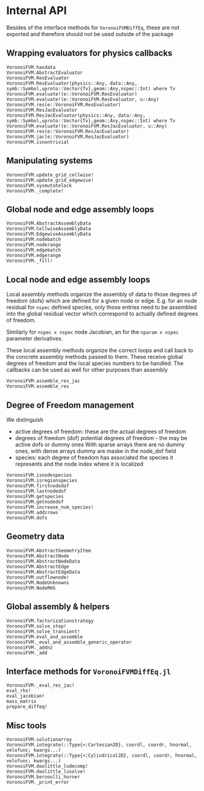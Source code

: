 # Internal API


Besides of the interface methods for `VoronoiFVMDiffEq`, 
these are not exported and therefore should not be used outside of the package


## Wrapping evaluators for physics callbacks
```@docs 
VoronoiFVM.hasdata
VoronoiFVM.AbstractEvaluator
VoronoiFVM.ResEvaluator
VoronoiFVM.ResEvaluator(physics::Any, data::Any, symb::Symbol,uproto::Vector{Tv},geom::Any,nspec::Int) where Tv
VoronoiFVM.evaluate!(e::VoronoiFVM.ResEvaluator)
VoronoiFVM.evaluate!(e::VoronoiFVM.ResEvaluator, u::Any)
VoronoiFVM.res(e::VoronoiFVM.ResEvaluator)
VoronoiFVM.ResJacEvaluator
VoronoiFVM.ResJacEvaluator(physics::Any, data::Any, symb::Symbol,uproto::Vector{Tv},geom::Any,nspec::Int) where Tv
VoronoiFVM.evaluate!(e::VoronoiFVM.ResJacEvaluator, u::Any)
VoronoiFVM.res(e::VoronoiFVM.ResJacEvaluator)
VoronoiFVM.jac(e::VoronoiFVM.ResJacEvaluator)
VoronoiFVM.isnontrivial
```

## Manipulating systems
```@docs
VoronoiFVM.update_grid_cellwise!
VoronoiFVM.update_grid_edgewise!
VoronoiFVM.sysmutatelock
VoronoiFVM._complete!
```

## Global node and edge assembly loops
```@docs 
VoronoiFVM.AbstractAssemblyData
VoronoiFVM.CellwiseAssemblyData
VoronoiFVM.EdgewiseAssemblyData
VoronoiFVM.nodebatch
VoronoiFVM.noderange
VoronoiFVM.edgebatch
VoronoiFVM.edgerange
VoronoiFVM._fill!
```



## Local node and edge assembly loops

Local assembly methods organize the assembly of data to those degrees of freedom (dofs) which are defined for a given node or edge.
E.g. for an node residual for `nspec` defined species, only those entries need to be assembled into the global residual vector which correspond to actually defined degrees of freedom. 

Similarly for  `nspec x nspec` node Jacobian, an for the `nparam x nspec` parameter derivatives.

These local assembly methods organize the correct loops and call back to the concrete assembly methods passed to them.
These receive global degrees of freedom and the local species numbers to be handled. The callbacks can be used as well for other purposes than assembly

```@docs 
VoronoiFVM.assemble_res_jac
VoronoiFVM.assemble_res
```


## Degree of Freedom management



We distinguish
- active degrees of freedom: these are the actual degrees of freedom 
- degrees of freedom (dof)  potential degrees of freedom - the may be active dofs or dummy ones
  With sparse arrays there are no dummy ones, with dense arrays dummy are maske in the node_dof field
- species: each degree of freedom has associated the species it represents and the node index where it is localized  




```@docs 
VoronoiFVM.isnodespecies
VoronoiFVM.isregionspecies
VoronoiFVM.firstnodedof
VoronoiFVM.lastnodedof
VoronoiFVM.getspecies
VoronoiFVM.getnodedof
VoronoiFVM.increase_num_species!
VoronoiFVM.addzrows
VoronoiFVM.dofs
```


## Geometry data
```@docs
VoronoiFVM.AbstractGeometryItem
VoronoiFVM.AbstractNode
VoronoiFVM.AbstractNodeData
VoronoiFVM.AbstractEdge
VoronoiFVM.AbstractEdgeData
VoronoiFVM.outflownode!
VoronoiFVM.NodeUnknowns
VoronoiFVM.NodeRHS
```

## Global assembly & helpers

```@docs 
VoronoiFVM.factorizationstrategy
VoronoiFVM.solve_step!
VoronoiFVM.solve_transient!
VoronoiFVM.eval_and_assemble
VoronoiFVM._eval_and_assemble_generic_operator
VoronoiFVM._addnz
VoronoiFVM._add
```

## Interface methods for `VoronoiFVMDiffEq.jl`
```@docs
VoronoiFVM._eval_res_jac!
eval_rhs!
eval_jacobian!
mass_matrix
prepare_diffeq!
```

## Misc tools
```@docs
VoronoiFVM.solutionarray
VoronoiFVM.integrate(::Type{<:Cartesian2D}, coordl, coordr, hnormal, velofunc; kwargs...)
VoronoiFVM.integrate(::Type{<:Cylindrical2D}, coordl, coordr, hnormal, velofunc; kwargs...)
VoronoiFVM.doolittle_ludecomp!
VoronoiFVM.doolittle_lusolve!
VoronoiFVM.bernoulli_horner
VoronoiFVM._print_error
```
